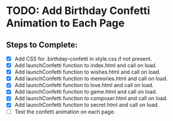 # TODO: Add Birthday Confetti Animation to Each Page

## Steps to Complete:
- [x] Add CSS for .birthday-confetti in style.css if not present.
- [x] Add launchConfetti function to index.html and call on load.
- [x] Add launchConfetti function to wishes.html and call on load.
- [x] Add launchConfetti function to memories.html and call on load.
- [x] Add launchConfetti function to love.html and call on load.
- [x] Add launchConfetti function to game.html and call on load.
- [x] Add launchConfetti function to composer.html and call on load.
- [x] Add launchConfetti function to secret.html and call on load.
- [ ] Test the confetti animation on each page.
